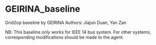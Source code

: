 # GEIRINA_baseline
Grid2op baseline by GEIRINA
Authors: Jiajun Duan, Yan Zan

NB: This baseline only works for IEEE 14 bus system. For other systems, corresponding modifications should be made to the agent.
